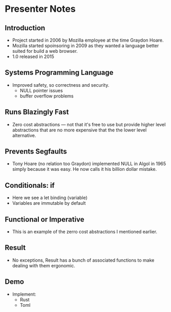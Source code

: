 Presenter Notes
===============

Introduction
------------

* Project started in 2006 by Mozilla employee at the time Graydon Hoare.
* Mozilla started spoinsoring in 2009 as they wanted a language better
  suited for build a web browser.
* 1.0 released in 2015

Systems Programming Language
----------------------------

* Improved safety, so correctness and security.
  * NULL pointer issues
  * buffer overflow problems

Runs Blazingly Fast
-------------------

* Zero cost abstractions — not that it's free to use but provide higher
  level abstractions that are no more expensive that the the lower level
  alternative.

Prevents Segfaults
------------------

* Tony Hoare (no relation too Graydon) implemented NULL in Algol in 1965 simply
  because it was easy.  He now calls it his billion dollar mistake.

Conditionals: if
----------------

* Here we see a let binding (variable)
* Variables are immutable by default

Functional or Imperative
------------------------

* This is an example of the zerro cost abstractions I mentioned earlier.

Result
------

* No exceptions, Result has a bunch of associated functions to make
  dealing with them ergonomic.

Demo
----

* Implement:
  * Rust
  * Toml
